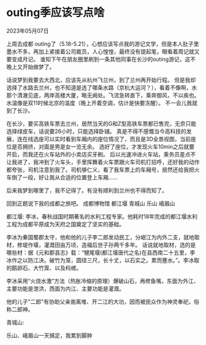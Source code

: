 # outing季应该写点啥
<div class="date">2023年05月07日</div>

上周去成都 outing了（5.18-5.21），心想应该写点我的游记文学，但是本人肚子里墨水不多，再加上紧接着公司裁员，人心惶惶，最终没有提起笔，眼看着周记就又要变成月记。
谁知下午在朋友圈里刷到一条其他同事在长沙的outing游记，这不晚上又开始做梦了。

话说梦到我要去大西北，应该先从杭州飞兰州，到了兰州再开始行程。
但是我却选择了水路去兰州，也不知道是选了哪条水路（京杭大运河？），看着不像啊，水那个清澈见底，两岸高楼大厦，略无阙处。飞流急转直下，乘奔御风，不以疾也。
水温像是双11时候北京的温度（晚上开着空调，估计是快要冻醒）。
不一会儿我就到了长沙。

在长沙，要买高铁车票去兰州，居然当天的G和Z型高铁车票都已售完，无奈只能选择绿皮车，话说要26小时，只能选择卧铺。
真是不得不感慨当今高科技的发展，连在线选座可以实时看到车厢内的座位情况了，而且是3D全景视图，当前座位是否拥挤，对面是男是女一览无余。
选好了座位，才发现火车10min之后就要开启，而我还在火车站外的小卖店买牙刷。
后以光速冲进火车站，乘务员差点不让我进了，我冲到了火车头，手里挥舞着火车票跟火车司机打招呼，还好我的动作都夸张，司机注意到我了。司机够仁义，看了我车票上的车厢号，居然还给我把火车倒了一段，好让我从合适的位置登上车厢...... 

后来我梦到哪里了，我不记得了。有没有顺利到兰州也不得而知了。

回到正题说下我的成都之旅吧。
成都博物馆
都江堰
青城山
乐山
峨眉山

都江堰: 
李冰，春秋战国时期著名的水利工程专家。他耗时18年完成的都江堰水利工程为成都平原成为天府之国奠定了坚实的基础。

李冰为秦国蜀郡太守，他和他的儿子李二郎发动民工，分岷江为内外二支，就地取材，修堤作堰，灌溉田亩万顷，造福后世子孙两千多年。
话说就地取材，选的是哪些材：据《元和郡县志》载：“犍尾堰(都江堰唐代之名)在县西南二十五里，李冰作之以防江决。破竹为笼，圆径三尺，长十丈，以石实之。累而壅水。”。李冰取的鹅卵石、大竹笼、以及杩槎。

李冰采用“火烧水激”方法（热胀冷缩的原理）爆破山石，再修鱼嘴，东面为外江、主要功能是泄洪，西面为内江、主要功能是灌溉。

他的儿子"二郎"有协助父亲凿离堆、开二江的大功，因而被民众作为神灵奉祀，俗称二郎神。


青城山:


乐山、峨眉山一天搞定，我累到脚肿
